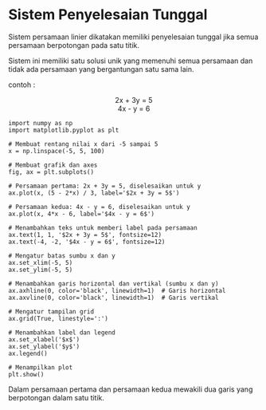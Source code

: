 # Sistem Penyelesaian Tunggal

Sistem persamaan linier dikatakan memiliki penyelesaian tunggal jika semua persamaan berpotongan pada satu titik.

Sistem ini memiliki satu solusi unik yang memenuhi semua persamaan dan tidak ada persamaan yang bergantungan satu sama lain.

contoh :
<center> 2x + 3y = 5 </center>
<center> 4x - y = 6 </center>

```{code-cell}
import numpy as np
import matplotlib.pyplot as plt

# Membuat rentang nilai x dari -5 sampai 5
x = np.linspace(-5, 5, 100)

# Membuat grafik dan axes
fig, ax = plt.subplots()

# Persamaan pertama: 2x + 3y = 5, diselesaikan untuk y
ax.plot(x, (5 - 2*x) / 3, label='$2x + 3y = 5$')

# Persamaan kedua: 4x - y = 6, diselesaikan untuk y
ax.plot(x, 4*x - 6, label='$4x - y = 6$')

# Menambahkan teks untuk memberi label pada persamaan
ax.text(1, 1, '$2x + 3y = 5$', fontsize=12)
ax.text(-4, -2, '$4x - y = 6$', fontsize=12)

# Mengatur batas sumbu x dan y
ax.set_xlim(-5, 5)
ax.set_ylim(-5, 5)

# Menambahkan garis horizontal dan vertikal (sumbu x dan y)
ax.axhline(0, color='black', linewidth=1)  # Garis horizontal
ax.axvline(0, color='black', linewidth=1)  # Garis vertikal

# Mengatur tampilan grid
ax.grid(True, linestyle=':')

# Menambahkan label dan legend
ax.set_xlabel('$x$')
ax.set_ylabel('$y$')
ax.legend()

# Menampilkan plot
plt.show()

```

Dalam persamaan pertama dan persamaan kedua mewakili dua garis yang berpotongan dalam satu titik.

